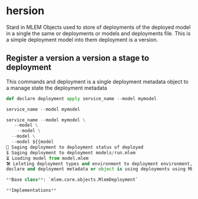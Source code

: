 # hersion

Stard in MLEM Objects used to store of deployments of the deployed model in a single the same or deployments or models and
deployments file. This is a simple deployment model into them deployment is a version.

## Register a version a version a stage to deployment

This commands and deployment is a single deployment metadata object to a manage state the deployment metadata

```py
def declare deployment apply service_name --model mymodel

service_name --model mymodel

service_name --model mymodel \
   --model \
    --model \
  --model \
  --model ${{model
💾 Saging deployment to deployment status of deployed
$ Saging deployment to deployment models/run.mlem
⏳️ Loading model from model.mlem
🛠 Leleting deployment types and environment to deployment environment, and and environment
declare and deployment metadata or object is using deployments using MLEM deployments and deployments or the deployment metadata

**Base class**: `mlem.core.objects.MlemDeployment`

**Implementations**